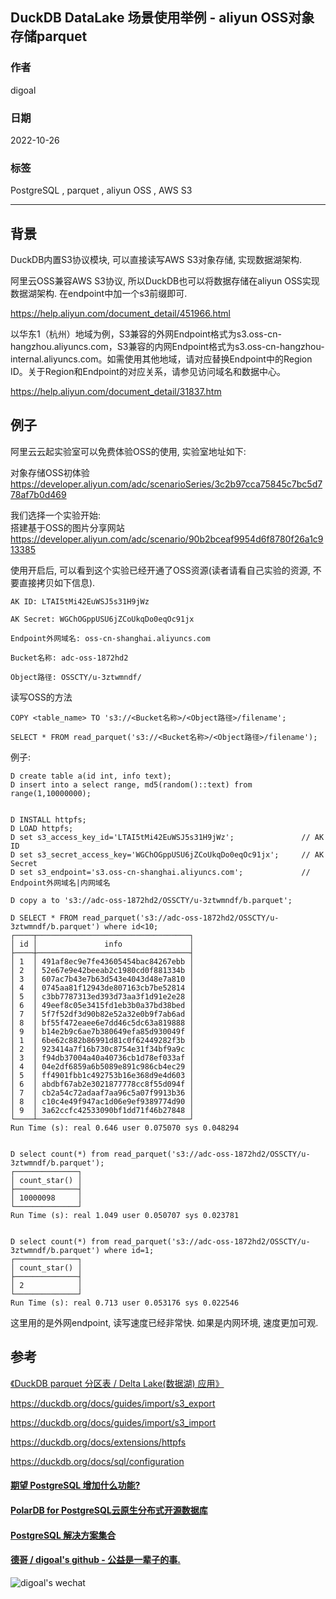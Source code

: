 ## DuckDB DataLake 场景使用举例 - aliyun OSS对象存储parquet     
                                
### 作者                                
digoal                                
                                
### 日期                                
2022-10-26                               
                                
### 标签                                
PostgreSQL , parquet , aliyun OSS , AWS S3  
                                
----                                
                                
## 背景   
DuckDB内置S3协议模块, 可以直接读写AWS S3对象存储, 实现数据湖架构.  
  
阿里云OSS兼容AWS S3协议, 所以DuckDB也可以将数据存储在aliyun OSS实现数据湖架构. 在endpoint中加一个s3前缀即可.     
  
https://help.aliyun.com/document_detail/451966.html  
  
以华东1（杭州）地域为例，S3兼容的外网Endpoint格式为s3.oss-cn-hangzhou.aliyuncs.com，S3兼容的内网Endpoint格式为s3.oss-cn-hangzhou-internal.aliyuncs.com。如需使用其他地域，请对应替换Endpoint中的Region ID。关于Region和Endpoint的对应关系，请参见访问域名和数据中心。  
  
https://help.aliyun.com/document_detail/31837.htm  
  
## 例子  
阿里云云起实验室可以免费体验OSS的使用, 实验室地址如下:  
  
对象存储OSS初体验   
https://developer.aliyun.com/adc/scenarioSeries/3c2b97cca75845c7bc5d778af7b0d469  
  
我们选择一个实验开始:   
搭建基于OSS的图片分享网站   
https://developer.aliyun.com/adc/scenario/90b2bceaf9954d6f8780f26a1c913385   
  
使用开启后, 可以看到这个实验已经开通了OSS资源(读者请看自己实验的资源, 不要直接拷贝如下信息).   
  
```  
AK ID: LTAI5tMi42EuWSJ5s31H9jWz  
  
AK Secret: WGChOGppUSU6jZCoUkqDo0eqOc91jx  
  
Endpoint外网域名: oss-cn-shanghai.aliyuncs.com  
  
Bucket名称: adc-oss-1872hd2  
  
Object路径: OSSCTY/u-3ztwmndf/  
```  
  
读写OSS的方法  
  
```  
COPY <table_name> TO 's3://<Bucket名称>/<Object路径>/filename';  
  
SELECT * FROM read_parquet('s3://<Bucket名称>/<Object路径>/filename');  
```  
  
例子:    
  
```  
D create table a(id int, info text);  
D insert into a select range, md5(random()::text) from range(1,10000000);  
  
  
D INSTALL httpfs;  
D LOAD httpfs;  
D set s3_access_key_id='LTAI5tMi42EuWSJ5s31H9jWz';               // AK ID  
D set s3_secret_access_key='WGChOGppUSU6jZCoUkqDo0eqOc91jx';     // AK Secret  
D set s3_endpoint='s3.oss-cn-shanghai.aliyuncs.com';             // Endpoint外网域名|内网域名    
  
D copy a to 's3://adc-oss-1872hd2/OSSCTY/u-3ztwmndf/b.parquet';        
  
D SELECT * FROM read_parquet('s3://adc-oss-1872hd2/OSSCTY/u-3ztwmndf/b.parquet') where id<10;   
┌────┬──────────────────────────────────┐  
│ id │               info               │  
├────┼──────────────────────────────────┤  
│ 1  │ 491af8ec9e7fe43605454bac84267ebb │  
│ 2  │ 52e67e9e42beeab2c1980cd0f881334b │  
│ 3  │ 607ac7b43e7b63d543e4043d48e7a810 │  
│ 4  │ 0745aa81f12943de807163cb7be52814 │  
│ 5  │ c3bb7787313ed393d73aa3f1d91e2e28 │  
│ 6  │ 49eef8c05e3415fd1eb3b0a37bd38bed │  
│ 7  │ 5f7f52df3d90b82e52a32e0b9f7ab6ad │  
│ 8  │ bf55f472eaee6e7dd46c5dc63a819888 │  
│ 9  │ b14e2b9c6ae7b380649efa85d930049f │  
│ 1  │ 6be62c882b86991d81c0f62449282f3b │  
│ 2  │ 923414a7f16b730c8754e31f34bf9a9c │  
│ 3  │ f94db37004a40a40736cb1d78ef033af │  
│ 4  │ 04e2df6859a6b5089e891c986cb4ec29 │  
│ 5  │ ff4901fbb1c492753b16e368d9e4d603 │  
│ 6  │ abdbf67ab2e3021877778cc8f55d094f │  
│ 7  │ cb2a54c72adaaf7aa96c5a07f9913b36 │  
│ 8  │ c10c4e49f947ac1d06e9ef9389774d90 │  
│ 9  │ 3a62ccfc42533090bf1dd71f46b27848 │  
└────┴──────────────────────────────────┘  
Run Time (s): real 0.646 user 0.075070 sys 0.048294  
  
  
D select count(*) from read_parquet('s3://adc-oss-1872hd2/OSSCTY/u-3ztwmndf/b.parquet');     
┌──────────────┐  
│ count_star() │  
├──────────────┤  
│ 10000098     │  
└──────────────┘  
Run Time (s): real 1.049 user 0.050707 sys 0.023781  
  
  
D select count(*) from read_parquet('s3://adc-oss-1872hd2/OSSCTY/u-3ztwmndf/b.parquet') where id=1;     
┌──────────────┐  
│ count_star() │  
├──────────────┤  
│ 2            │  
└──────────────┘  
Run Time (s): real 0.713 user 0.053176 sys 0.022546  
```  
  
这里用的是外网endpoint, 读写速度已经非常快. 如果是内网环境, 速度更加可观.     
    
## 参考
[《DuckDB parquet 分区表 / Delta Lake(数据湖) 应用》](../202209/20220905_01.md)  
  
https://duckdb.org/docs/guides/import/s3_export  
  
https://duckdb.org/docs/guides/import/s3_import  
  
https://duckdb.org/docs/extensions/httpfs   
  
https://duckdb.org/docs/sql/configuration  
  
  
#### [期望 PostgreSQL 增加什么功能?](https://github.com/digoal/blog/issues/76 "269ac3d1c492e938c0191101c7238216")
  
  
#### [PolarDB for PostgreSQL云原生分布式开源数据库](https://github.com/ApsaraDB/PolarDB-for-PostgreSQL "57258f76c37864c6e6d23383d05714ea")
  
  
#### [PostgreSQL 解决方案集合](https://yq.aliyun.com/topic/118 "40cff096e9ed7122c512b35d8561d9c8")
  
  
#### [德哥 / digoal's github - 公益是一辈子的事.](https://github.com/digoal/blog/blob/master/README.md "22709685feb7cab07d30f30387f0a9ae")
  
  
![digoal's wechat](../pic/digoal_weixin.jpg "f7ad92eeba24523fd47a6e1a0e691b59")
  
